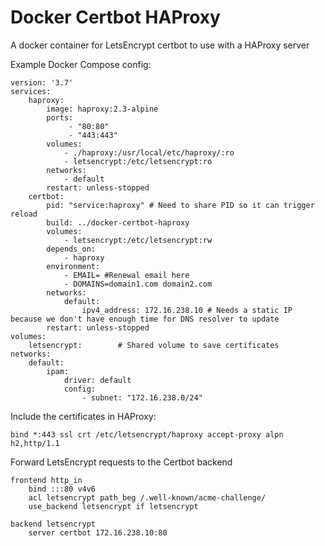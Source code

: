 # Docker Certbot HAProxy

A docker container for LetsEncrypt certbot to use with a HAProxy server

Example Docker Compose config:

```
version: '3.7'
services:
    haproxy:
        image: haproxy:2.3-alpine
        ports:
             - "80:80"
             - "443:443"
        volumes:
            - ./haproxy:/usr/local/etc/haproxy/:ro
            - letsencrypt:/etc/letsencrypt:ro
        networks:
            - default
        restart: unless-stopped
    certbot:
        pid: "service:haproxy" # Need to share PID so it can trigger reload
        build: ../docker-certbot-haproxy
        volumes:
            - letsencrypt:/etc/letsencrypt:rw
        depends_on:
            - haproxy
        environment:
            - EMAIL= #Renewal email here
            - DOMAINS=domain1.com domain2.com
        networks:
            default:
                ipv4_address: 172.16.238.10 # Needs a static IP because we don't have enough time for DNS resolver to update
        restart: unless-stopped
volumes:
    letsencrypt:        # Shared volume to save certificates
networks:
    default:
        ipam:
            driver: default
            config:
                - subnet: "172.16.238.0/24"
```

Include the certificates in HAProxy:

```
bind *:443 ssl crt /etc/letsencrypt/haproxy accept-proxy alpn h2,http/1.1
```
Forward LetsEncrypt requests to the Certbot backend

```
frontend http_in
    bind :::80 v4v6
    acl letsencrypt path_beg /.well-known/acme-challenge/
    use_backend letsencrypt if letsencrypt
    
backend letsencrypt
    server certbot 172.16.238.10:80
```
